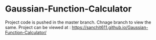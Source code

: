 # Gaussian-Function-Calculator
Project code is pushed in the master branch. Chnage branch to view the same.
Project can be viewed at : https://sanchit611.github.io/Gaussian-Function-Calculator/
